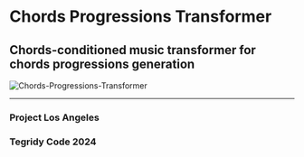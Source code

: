 # Chords Progressions Transformer
## Chords-conditioned music transformer for chords progressions generation

![Chords-Progressions-Transformer](https://github.com/asigalov61/Chords-Progressions-Transformer/assets/56325539/ac182d42-7894-4d7a-9bd5-3f521bf983d4)

***

### Project Los Angeles
### Tegridy Code 2024
